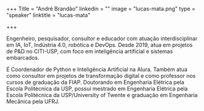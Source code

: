 +++
Title = "André Brandão"
linkedin = "" 
image = "lucas-mata.png"
type = "speaker"
linktitle = "lucas-mata"

+++

Engenheiro, pesquisador, consultor e educador com atuação interdisciplinar em IA, IoT, Indústria 4.0, robótica e DevOps. Desde 2019, atua em projetos de P&D no CITI-USP, com foco em inteligência artificial e sistemas embarcados. 

É Coordenador de Python e Inteligência Artificial na Alura. Também atua como consultor em projetos de transformação digital e como professor nos cursos de graduação da FIAP. Doutorando em Engenharia Elétrica pela Escola Politécnica da USP, possui mestrado em Engenharia Elétrica pela Escola Politécnica da USP/University of Twente e graduação em Engenharia Mecânica pela UFRJ.